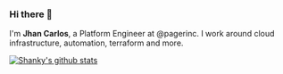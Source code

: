 ### Hi there 👋

I'm **Jhan Carlos**, a Platform Engineer  at @pagerinc. I work around cloud infrastructure, automation, terraform and more. 

[![Shanky's github stats](https://github-readme-stats.vercel.app/api?username=ShankyJS)](https://github.com/anuraghazra/github-readme-stats)
